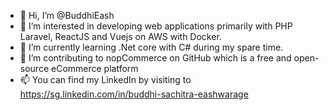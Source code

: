 - 👋 Hi, I’m @BuddhiEash
- 👀 I’m interested in developing web applications primarily with PHP Laravel, ReactJS and Vuejs on AWS with Docker.
- 🌱 I’m currently learning .Net core with C# during my spare time.
- 💞️ I’m contributing to nopCommerce on GitHub which is a free and open-source eCommerce platform
- 📫 You can find my LinkedIn by visiting to https://sg.linkedin.com/in/buddhi-sachitra-eashwarage

<!---
BuddhiEash/BuddhiEash is a ✨ special ✨ repository because its `README.md` (this file) appears on your GitHub profile.
You can click the Preview link to take a look at your changes.
--->

